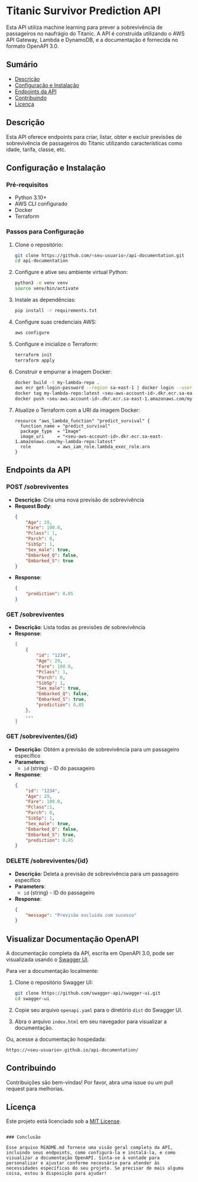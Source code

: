# Titanic Survivor Prediction API

Esta API utiliza machine learning para prever a sobrevivência de passageiros no naufrágio do Titanic. A API é construída utilizando o AWS API Gateway, Lambda e DynamoDB, e a documentação é fornecida no formato OpenAPI 3.0.

## Sumário
- [Descrição](#descrição)
- [Configuração e Instalação](#configuração-e-instalação)
- [Endpoints da API](#endpoints-da-api)
- [Contribuindo](#contribuindo)
- [Licença](#licença)

## Descrição

Esta API oferece endpoints para criar, listar, obter e excluir previsões de sobrevivência de passageiros do Titanic utilizando características como idade, tarifa, classe, etc.

## Configuração e Instalação

### Pré-requisitos
- Python 3.10+
- AWS CLI configurado
- Docker
- Terraform

### Passos para Configuração

1. Clone o repositório:
    ```sh
    git clone https://github.com/<seu-usuario>/api-documentation.git
    cd api-documentation
    ```

2. Configure e ative seu ambiente virtual Python:
    ```sh
    python3 -m venv venv
    source venv/bin/activate
    ```

3. Instale as dependências:
    ```sh
    pip install -r requirements.txt
    ```

4. Configure suas credenciais AWS:
    ```sh
    aws configure
    ```

5. Configure e inicialize o Terraform:
    ```sh
    terraform init
    terraform apply
    ```

6. Construir e empurrar a imagem Docker:
    ```sh
    docker build -t my-lambda-repo .
    aws ecr get-login-password --region sa-east-1 | docker login --username AWS --password-stdin <seu-aws-account-id>.dkr.ecr.sa-east-1.amazonaws.com
    docker tag my-lambda-repo:latest <seu-aws-account-id>.dkr.ecr.sa-east-1.amazonaws.com/my-lambda-repo:latest
    docker push <seu-aws-account-id>.dkr.ecr.sa-east-1.amazonaws.com/my-lambda-repo:latest
    ```

7. Atualize o Terraform com a URI da imagem Docker:
    ```hcl
    resource "aws_lambda_function" "predict_survival" {
      function_name = "predict_survival"
      package_type  = "Image"
      image_uri     = "<seu-aws-account-id>.dkr.ecr.sa-east-1.amazonaws.com/my-lambda-repo:latest"
      role          = aws_iam_role.lambda_exec_role.arn
    }
    ```

## Endpoints da API

### POST /sobreviventes
- **Descrição**: Cria uma nova previsão de sobrevivência
- **Request Body**:
    ```json
    {
        "Age": 29,
        "Fare": 100.0,
        "Pclass": 1,
        "Parch": 0,
        "SibSp": 1,
        "Sex_male": true,
        "Embarked_Q": false,
        "Embarked_S": true
    }
    ```
- **Response**:
    ```json
    {
        "prediction": 0.85
    }
    ```

### GET /sobreviventes
- **Descrição**: Lista todas as previsões de sobrevivência
- **Response**:
    ```json
    [
        {
            "id": "1234",
            "Age": 29,
            "Fare": 100.0,
            "Pclass": 1,
            "Parch": 0,
            "SibSp": 1,
            "Sex_male": true,
            "Embarked_Q": false,
            "Embarked_S": true,
            "prediction": 0.85
        },
        ...
    ]
    ```

### GET /sobreviventes/{id}
- **Descrição**: Obtém a previsão de sobrevivência para um passageiro específico
- **Parameters**:
    - `id` (string) - ID do passageiro
- **Response**:
    ```json
    {
        "id": "1234",
        "Age": 29,
        "Fare": 100.0,
        "Pclass":1,
        "Parch": 0,
        "SibSp": 1,
        "Sex_male": true,
        "Embarked_Q": false,
        "Embarked_S": true,
        "prediction": 0.85
    }
    ```

### DELETE /sobreviventes/{id}
- **Descrição**: Deleta a previsão de sobrevivência para um passageiro específico
- **Parameters**:
    - `id` (string) - ID do passageiro
- **Response**:
    ```json
    {
        "message": "Previsão excluída com sucesso"
    }
    ```

## Visualizar Documentação OpenAPI

A documentação completa da API, escrita em OpenAPI 3.0, pode ser visualizada usando o [Swagger UI](https://github.com/swagger-api/swagger-ui).

Para ver a documentação localmente:

1. Clone o repositório Swagger UI:
    ```sh
    git clone https://github.com/swagger-api/swagger-ui.git
    cd swagger-ui
    ```

2. Copie seu arquivo `openapi.yaml` para o diretório `dist` do Swagger UI.

3. Abra o arquivo `index.html` em seu navegador para visualizar a documentação.

Ou, acesse a documentação hospedada:
```
https://<seu-usuario>.github.io/api-documentation/
```

## Contribuindo

Contribuições são bem-vindas! Por favor, abra uma issue ou um pull request para melhorias.

## Licença

Este projeto está licenciado sob a [MIT License](LICENSE).
```

### Conclusão

Esse arquivo README.md fornece uma visão geral completa da API, incluindo seus endpoints, como configurá-la e instalá-la, e como visualizar a documentação OpenAPI. Sinta-se à vontade para personalizar e ajustar conforme necessário para atender às necessidades específicas do seu projeto. Se precisar de mais alguma coisa, estou à disposição para ajudar!